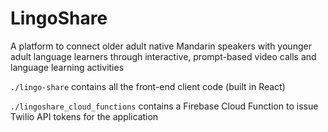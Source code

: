 # LingoShare
A platform to connect older adult native Mandarin speakers with younger adult language learners through interactive, prompt-based video calls and language learning activities

`./lingo-share` contains all the front-end client code (built in React)

`./lingoshare_cloud_functions` contains a Firebase Cloud Function to issue Twilio API tokens for the application